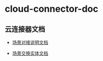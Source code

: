 # cloud-connector-doc
## 云连接器文档

- [场景对接说明文档](https://github.com/youzan/cloud-connector-doc/blob/main/md/README.md)

- [场景交换实体文档](https://youzan.github.io/cloud-connector-doc/)

